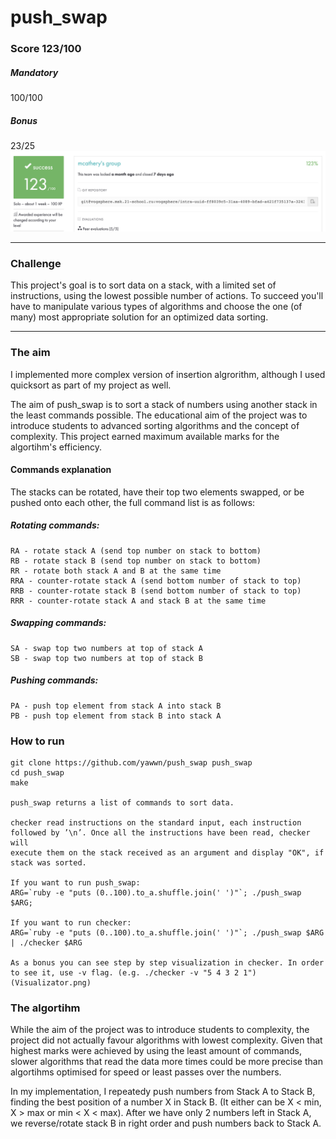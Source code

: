 # push_swap

### Score 123/100
##### Mandatory
100/100
##### Bonus
23/25
![Score](Score.png)
***

### Challenge
This project's goal is to sort data on a stack, with a limited set of instructions, using
the lowest possible number of actions. To succeed you'll have to manipulate various
types of algorithms and choose the one (of many) most appropriate solution for an
optimized data sorting.
***
### The aim
I implemented more complex version of insertion algrorithm, although I used quicksort as part of my project as well.

The aim of push_swap is to sort a stack of numbers using another stack in the least commands possible. The educational aim of the project was to introduce students to advanced sorting algorithms and the concept of complexity. This project earned maximum available marks for the algortihm's efficiency.

#### Commands explanation

The stacks can be rotated, have their top two elements swapped, or be pushed onto each other, the full command list is as follows:

##### Rotating commands:
```
RA - rotate stack A (send top number on stack to bottom)
RB - rotate stack B (send top number on stack to bottom)
RR - rotate both stack A and B at the same time
RRA - counter-rotate stack A (send bottom number of stack to top)
RRB - counter-rotate stack B (send bottom number of stack to top)
RRR - counter-rotate stack A and stack B at the same time
```
##### Swapping commands:
```
SA - swap top two numbers at top of stack A
SB - swap top two numbers at top of stack B
```
##### Pushing commands:
```
PA - push top element from stack A into stack B
PB - push top element from stack B into stack A
```
###  How to run
```console
git clone https://github.com/yawwn/push_swap push_swap
cd push_swap
make

push_swap returns a list of commands to sort data. 

checker read instructions on the standard input, each instruction
followed by ’\n’. Once all the instructions have been read, checker will
execute them on the stack received as an argument and display "OK", if stack was sorted.

If you want to run push_swap:
ARG=`ruby -e "puts (0..100).to_a.shuffle.join(' ')"`; ./push_swap $ARG;

If you want to run checker:
ARG=`ruby -e "puts (0..100).to_a.shuffle.join(' ')"`; ./push_swap $ARG | ./checker $ARG

As a bonus you can see step by step visualization in checker. In order to see it, use -v flag. (e.g. ./checker -v "5 4 3 2 1")
(Visualizator.png)
```
### The algortihm

While the aim of the project was to introduce students to complexity, the project did not actually favour algorithms with lowest complexity. Given that highest marks were achieved by using the least amount of commands, slower algorithms that read the data more times could be more precise than algortihms optimised for speed or least passes over the numbers.

In my implementation, I repeatedy push numbers from Stack A to Stack B, finding the best position of a number X in Stack B. (It either can be X < min, X > max or min < X < max).
After we have only 2 numbers left in Stack A, we reverse/rotate stack B in right order and push numbers back to Stack A. 
